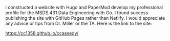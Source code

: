 I constructed a website with Hugo and PaperMod develop my professional profile for the MSDS 431 Data Engineering with Go. I found success publishing the site with GitHub Pages rather than Netlify. I would appreciate any advice or tips from Dr. Miller or the TA. Here is the link to the site:

https://cc1358.github.io/ccassedy/

